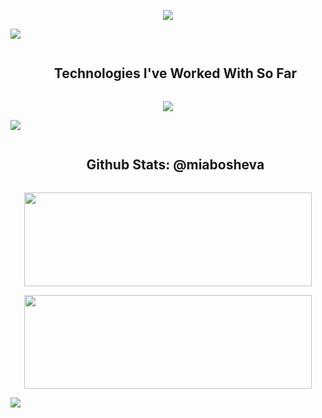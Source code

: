 <p align="center">
  <a href="https://github.com/DenverCoder1/readme-typing-svg"><img src="https://readme-typing-svg.herokuapp.com?font=Time+New+Roman&color=cyan&size=25&center=true&vCenter=true&width=600&height=100&lines=Hi+I'm+Mia!+Welcome+to+my+GitHub+page..;New+Projects+Every+Month!;Computer+Science+Student;ML+Enthusiast;iOS+Development+Newbie;Game+Development+Enthusiast;"></a>
</p>

<!-- Line break -->
<img src="https://user-images.githubusercontent.com/73097560/115834477-dbab4500-a447-11eb-908a-139a6edaec5c.gif">

<div id="user-content-toc">
  <ul align="center">
    <summary><h2 style="display: inline-block">Technologies I've Worked With So Far</h2></summary>
  </ul>
</div>
<!--tech stack icons-->
<p align="center">
  <a href="https://skillicons.dev">
    <img src="https://skillicons.dev/icons?i=git,c,cs,cpp,css,py,r,swift,docker,jenkins,kubernets,figma,dotnet,angular,react,spring,arduino,azure,postgres,blender,bootstrap,html,java,cmake,js,ts,java,django,mongodb,mysql,nodejs,postman,selenium,react&perline=14" />
  </a>
</p>

<!-- Line break -->
<img src="https://user-images.githubusercontent.com/73097560/115834477-dbab4500-a447-11eb-908a-139a6edaec5c.gif">

<div id="user-content-toc">
  <ul align="center">
    <summary><h2 style="display: inline-block">Github Stats: @miabosheva</h2></summary>
  </ul>
</div>

<p align="center"><img width="460" height="150" src="https://github-readme-stats.vercel.app/api/top-langs?username=miabosheva&show_icons=true&locale=en&layout=compact&theme=tokyonight"/460/300"></p>

<p align="center"><img width="460" height="150" src="https://github-readme-streak-stats.herokuapp.com/?user=miabosheva&theme=tokyonight&&fire=FF801F&currStreakNum=FFBE69&currStreakLabel=FFBE69"/460/300"></p>

<!-- Line break -->
<img src="https://user-images.githubusercontent.com/73097560/115834477-dbab4500-a447-11eb-908a-139a6edaec5c.gif">
<!--
**miabosheva/miabosheva** is a ✨ _special_ ✨ repository because its `README.md` (this file) appears on your GitHub profile.

Here are some ideas to get you started:

- 🔭 I’m currently working on ...
- 🌱 I’m currently learning ...
- 👯 I’m looking to collaborate on ...
- 🤔 I’m looking for help with ...
- 💬 Ask me about ...
- 📫 How to reach me: ...
- 😄 Pronouns: ...
- ⚡ Fun fact: ...
-->
